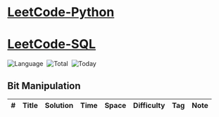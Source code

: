 # [LeetCode-Python](https://github.com/ydong188/LeetCode/tree/master/Algorithms)
# [LeetCode-SQL](https://github.com/ydong188/LeetCode/tree/master/Database)

![Language](https://img.shields.io/badge/language-Python3.7-Redshift-orange.svg)&nbsp;
![Total](https://visitor-count-badge.herokuapp.com/total.svg?repo_id=ydong188/LeetCode-Algorithms)&nbsp;
![Today](https://visitor-count-badge.herokuapp.com/today.svg?repo_id=ydong188/LeetCode-Algorithms)

## Bit Manipulation
|  #  | Title           |  Solution       |  Time           | Space           | Difficulty    | Tag          | Note| 
|-----|---------------- | --------------- | --------------- | --------------- | ------------- |--------------|-----|

